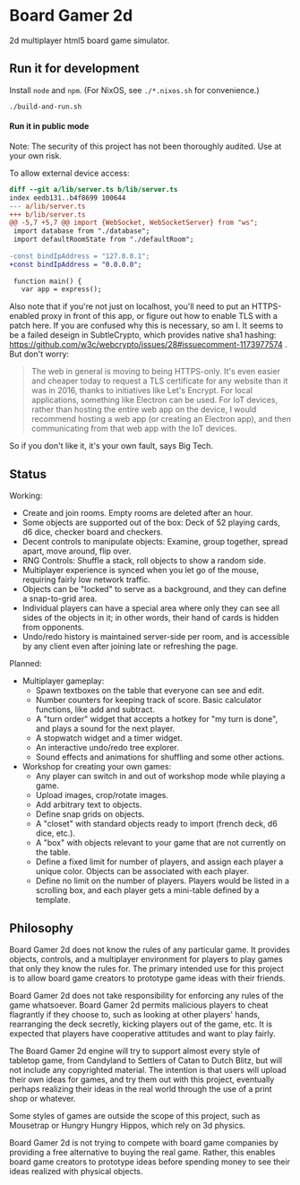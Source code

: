 # Board Gamer 2d

2d multiplayer html5 board game simulator.

## Run it for development

Install `node` and `npm`. (For NixOS, see `./*.nixos.sh` for convenience.)

```
./build-and-run.sh
```

#### Run it in public mode

Note: The security of this project has not been thoroughly audited. Use at your own risk.

To allow external device access:

```diff
diff --git a/lib/server.ts b/lib/server.ts
index eedb131..b4f8699 100644
--- a/lib/server.ts
+++ b/lib/server.ts
@@ -5,7 +5,7 @@ import {WebSocket, WebSocketServer} from "ws";
 import database from "./database";
 import defaultRoomState from "./defaultRoom";
 
-const bindIpAddress = "127.0.0.1";
+const bindIpAddress = "0.0.0.0";
 
 function main() {
   var app = express();
```

Also note that if you're not just on localhost, you'll need to put an HTTPS-enabled proxy in front of this app, or figure out how to enable TLS with a patch here. If you are confused why this is necessary, so am I. It seems to be a failed deseign in SubtleCrypto, which provides native sha1 hashing: https://github.com/w3c/webcrypto/issues/28#issuecomment-1173977574 . But don't worry:

> The web in general is moving to being HTTPS-only. It's even easier and cheaper today to request a TLS certificate for any website than it was in 2016, thanks to initiatives like Let's Encrypt. For local applications, something like Electron can be used. For IoT devices, rather than hosting the entire web app on the device, I would recommend hosting a web app (or creating an Electron app), and then communicating from that web app with the IoT devices.

So if you don't like it, it's your own fault, says Big Tech.

## Status

Working:

 * Create and join rooms. Empty rooms are deleted after an hour.
 * Some objects are supported out of the box: Deck of 52 playing cards, d6 dice, checker board and checkers.
 * Decent controls to manipulate objects: Examine, group together, spread apart, move around, flip over.
 * RNG Controls: Shuffle a stack, roll objects to show a random side.
 * Multiplayer experience is synced when you let go of the mouse, requiring fairly low network traffic.
 * Objects can be "locked" to serve as a background, and they can define a snap-to-grid area.
 * Individual players can have a special area where only they can see all sides of the objects in it;
   in other words, their hand of cards is hidden from opponents.
 * Undo/redo history is maintained server-side per room, and is accessible by any client even after joining late or refreshing the page.

Planned:

 * Multiplayer gameplay:
   * Spawn textboxes on the table that everyone can see and edit.
   * Number counters for keeping track of score. Basic calculator functions, like add and subtract.
   * A "turn order" widget that accepts a hotkey for "my turn is done", and plays a sound for the next player.
   * A stopwatch widget and a timer widget.
   * An interactive undo/redo tree explorer.
   * Sound effects and animations for shuffling and some other actions.
 * Workshop for creating your own games:
   * Any player can switch in and out of workshop mode while playing a game.
   * Upload images, crop/rotate images.
   * Add arbitrary text to objects.
   * Define snap grids on objects.
   * A "closet" with standard objects ready to import (french deck, d6 dice, etc.).
   * A "box" with objects relevant to your game that are not currently on the table.
   * Define a fixed limit for number of players, and assign each player a unique color. Objects can be associated with each player.
   * Define no limit on the number of players. Players would be listed in a scrolling box, and each player gets a mini-table defined by a template.

## Philosophy

Board Gamer 2d does not know the rules of any particular game.
It provides objects, controls, and a multiplayer environment for players to play games that only they know the rules for.
The primary intended use for this project is to allow board game creators to prototype game ideas with their friends.

Board Gamer 2d does not take responsibility for enforcing any rules of the game whatsoever.
Board Gamer 2d permits malicious players to cheat flagrantly if they choose to,
such as looking at other players' hands, rearranging the deck secretly, kicking players out of the game, etc.
It is expected that players have cooperative attitudes and want to play fairly.

The Board Gamer 2d engine will try to support almost every style of tabletop game,
from Candyland to Settlers of Catan to Dutch Blitz, but will not include any copyrighted material.
The intention is that users will upload their own ideas for games, and try them out with this project,
eventually perhaps realizing their ideas in the real world through the use of a print shop or whatever.

Some styles of games are outside the scope of this project, such as Mousetrap or Hungry Hungry Hippos, which rely on 3d physics.

Board Gamer 2d is not trying to compete with board game companies by providing a free alternative to buying the real game.
Rather, this enables board game creators to prototype ideas before spending money to see their ideas realized with physical objects.

